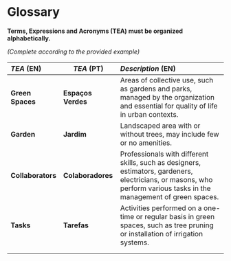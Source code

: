 # Glossary

**Terms, Expressions and Acronyms (TEA) must be organized alphabetically.**

_(Complete according to the provided example)_

| **_TEA_** (EN)    | **_TEA_** (PT)     | **_Description_** (EN)                                                                                                                                                                                                                                                                          |                                       
|:------------------|--------------------|:------------------------------------------------------------------------------------------------------------------------------------------------------------------------------------------------------------------------------------------------------------------------------------------------|
| **Green Spaces**  | **Espaços Verdes** | Areas of collective use, such as gardens and parks, managed by the organization and essential for quality of life in urban contexts.                                                                                                                                                            |
| **Garden**        | **Jardim**         | Landscaped area with or without trees, may include few or no amenities.                                                                                                                                                                                                                         |
| **Collaborators** | **Colaboradores**  | Professionals with different skills, such as designers, estimators, gardeners, electricians, or masons, who perform various tasks in the management of green spaces.                                                                                                                            |
| **Tasks**         | **Tarefas**        | Activities performed on a one-time or regular basis in green spaces, such as tree pruning or installation of irrigation systems.                                                                                                                                                                |
|                   |                    |                                                                                                                                                                                                                                                                                                 |
|                   |                    |                                                                                                                                                                                                                                                                                                 |








